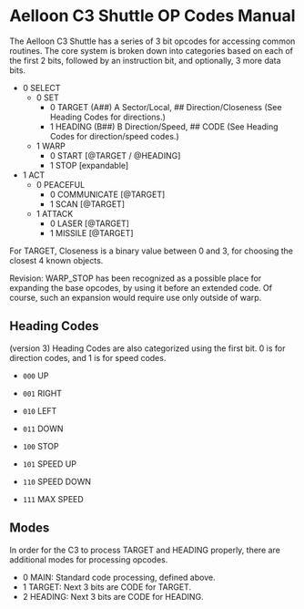# Aelloon C3 Shuttle OP Codes Manual

The Aelloon C3 Shuttle has a series of 3 bit opcodes for accessing common
routines. The core system is broken down into categories based on each of the
first 2 bits, followed by an instruction bit, and optionally, 3 more data bits.

- 0 SELECT
  - 0 SET
    - 0 TARGET (A##) A Sector/Local, ## Direction/Closeness
      (See Heading Codes for directions.)
    - 1 HEADING (B##) B Direction/Speed, ## CODE
      (See Heading Codes for direction/speed codes.)
  - 1 WARP
    - 0 START [@TARGET / @HEADING]
    - 1 STOP [expandable]
- 1 ACT
  - 0 PEACEFUL
    - 0 COMMUNICATE [@TARGET]
    - 1 SCAN [@TARGET]
  - 1 ATTACK
    - 0 LASER [@TARGET]
    - 1 MISSILE [@TARGET]

For TARGET, Closeness is a binary value between 0 and 3, for choosing the
closest 4 known objects.

Revision: WARP_STOP has been recognized as a possible place for expanding the
base opcodes, by using it before an extended code. Of course, such an expansion
would require use only outside of warp.

## Heading Codes

(version 3) Heading Codes are also categorized using the first bit. 0 is for
direction codes, and 1 is for speed codes.

- `000` UP
- `001` RIGHT
- `010` LEFT
- `011` DOWN

- `100` STOP
- `101` SPEED UP
- `110` SPEED DOWN
- `111` MAX SPEED

## Modes

In order for the C3 to process TARGET and HEADING properly, there are additional
modes for processing opcodes.

- 0 MAIN: Standard code processing, defined above.
- 1 TARGET: Next 3 bits are CODE for TARGET.
- 2 HEADING: Next 3 bits are CODE for HEADING.
